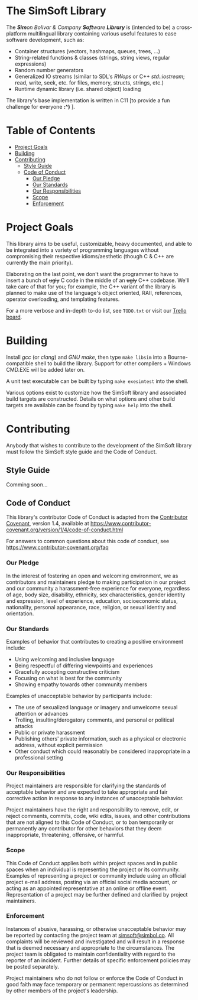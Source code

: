 # The SimSoft Library
The _**Sim**on Bolivar & Company **Soft**ware **Library**_ is (intended to be) a cross-platform multilingual library containing various useful features to ease software development, such as:

* Container structures (vectors, hashmaps, queues, trees, ...)
* String-related functions & classes (strings, string views, regular expressions)
* Random number generators
* Generalized IO streams (similar to SDL's *RWops* or C++ *std::iostream*; read, write, seek, etc. for files, memory, structs, strings, etc.)
* Runtime dynamic library (i.e. shared object) loading

The library's base implementation is written in C11 [to provide a fun challenge for everyone **:^)** ].

# Table of Contents
- [Project Goals](#project-goals)
- [Building](#building)
- [Contributing](#contributing)
  - [Style Guide](#style-guide)
  - [Code of Conduct](#code-of-conduct)
    - [Our Pledge](#our-pledge)
    - [Our Standards](#our-standards)
    - [Our Responsibilities](#our-responsibilities)
    - [Scope](#scope)
    - [Enforcement](#enforcement)

# Project Goals
This library aims to be useful, customizable, heavy documented, and able to be integrated into a variety of programming languages without compromising their respective idioms/aesthetic (though C & C++ are currently the main priority).

Elaborating on the last point, we don't want the programmer to have to insert a bunch of ~~ugly~~ C code in the middle of an ~~ugly~~ C++ codebase. We'll take care of that for you; for example, the C++ variant of the library is planned to make use of the language's object oriented, RAII, references, operator overloading, and templating features.

For a more verbose and in-depth to-do list, see `TODO.txt` or visit our [Trello board](https://trello.com/b/ynDyCaWr/simsoft-library).

# Building
Install *gcc* (or *clang*) and *GNU make*, then type `make libsim` into a Bourne-compatible shell to build the library. Support for other compilers + Windows CMD.EXE will be added later on.

A unit test executable can be built by typing `make exesimtest` into the shell.

Various options exist to customize how the SimSoft library and associated build targets are constructed. Details on what options and other build targets are available can be found by typing `make help` into the shell.

# Contributing
Anybody that wishes to contribute to the development of the SimSoft library must follow the SimSoft style guide and the Code of Conduct.

## Style Guide
Comming soon...

## Code of Conduct
This library's contributor Code of Conduct is adapted from the [Contributor Covenant](https://www.contributor-covenant.org), version 1.4, available at https://www.contributor-covenant.org/version/1/4/code-of-conduct.html

For answers to common questions about this code of conduct, see
https://www.contributor-covenant.org/faq

### Our Pledge
In the interest of fostering an open and welcoming environment, we as contributors and maintainers pledge to making participation in our project and our community a harassment-free experience for everyone, regardless of age, body size, disability, ethnicity, sex characteristics, gender identity and expression, level of experience, education, socioeconomic status, nationality, personal appearance, race, religion, or sexual identity and orientation.

### Our Standards
Examples of behavior that contributes to creating a positive environment include:
* Using welcoming and inclusive language
* Being respectful of differing viewpoints and experiences
* Gracefully accepting constructive criticism
* Focusing on what is best for the community
* Showing empathy towards other community members

Examples of unacceptable behavior by participants include:
* The use of sexualized language or imagery and unwelcome sexual attention or advances
* Trolling, insulting/derogatory comments, and personal or political attacks
* Public or private harassment
* Publishing others' private information, such as a physical or electronic address, without explicit permission
* Other conduct which could reasonably be considered inappropriate in a professional setting

### Our Responsibilities
Project maintainers are responsible for clarifying the standards of acceptable behavior and are expected to take appropriate and fair corrective action in response to any instances of unacceptable behavior.

Project maintainers have the right and responsibility to remove, edit, or reject comments, commits, code, wiki edits, issues, and other contributions that are not aligned to this Code of Conduct, or to ban temporarily or permanently any contributor for other behaviors that they deem inappropriate, threatening, offensive, or harmful.

### Scope
This Code of Conduct applies both within project spaces and in public spaces when an individual is representing the project or its community. Examples of representing a project or community include using an official project e-mail address, posting via an official social media account, or acting as an appointed representative at an online or offline event. Representation of a project may be further defined and clarified by project maintainers.

### Enforcement
Instances of abusive, harassing, or otherwise unacceptable behavior may be reported by contacting the project team at [simsoft@simbol.co](mailto:simsoft@simbol.co). All complaints will be reviewed and investigated and will result in a response that is deemed necessary and appropriate to the circumstances. The project team is obligated to maintain confidentiality with regard to the reporter of an incident. Further details of specific enforcement policies may be posted separately.

Project maintainers who do not follow or enforce the Code of Conduct in good faith may face temporary or permanent repercussions as determined by other members of the project's leadership.
